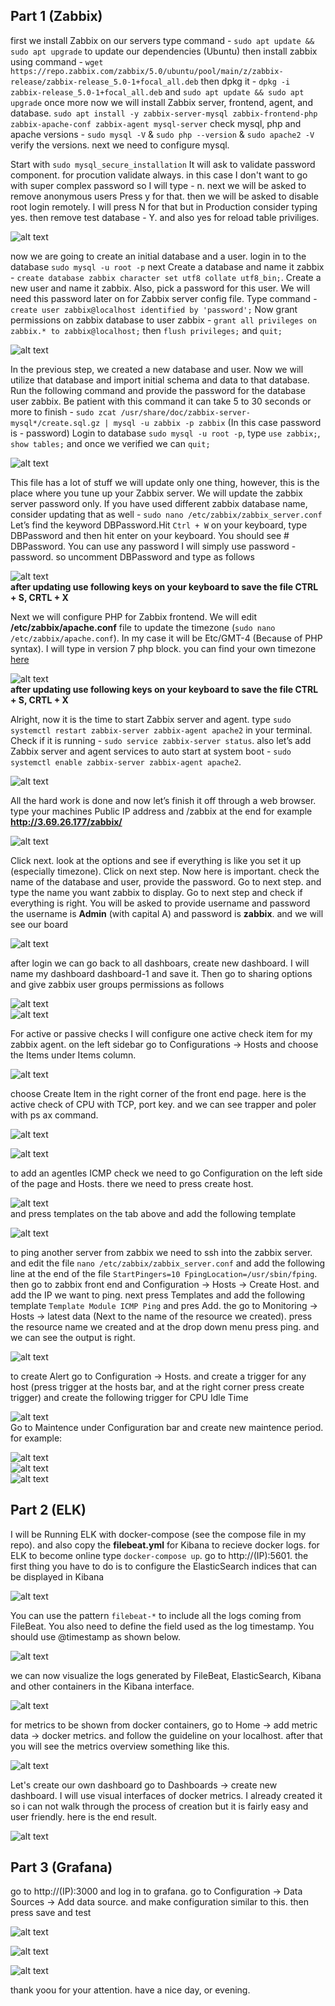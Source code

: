 ## Part 1 (Zabbix)  
first we install Zabbix on our servers type command - `sudo apt update && sudo apt upgrade` to update our dependencies (Ubuntu) then install zabbix using command -  `wget https://repo.zabbix.com/zabbix/5.0/ubuntu/pool/main/z/zabbix-release/zabbix-release_5.0-1+focal_all.deb` then dpkg it - `dpkg -i zabbix-release_5.0-1+focal_all.deb` and `sudo apt update && sudo apt upgrade` once more now we will install Zabbix server, frontend, agent, and database. `sudo apt install -y zabbix-server-mysql zabbix-frontend-php zabbix-apache-conf zabbix-agent mysql-server` check mysql, php and apache versions - `sudo mysql -V` & `sudo php --version` & `sudo apache2 -V` verify the versions. next we need to configure mysql.  

Start with `sudo mysql_secure_installation` It will ask to validate password component. for procution validate always. in this case I don't want to go with super complex password so I will type - n. next we will be asked to remove anonymous users Press y for that. then we will be asked to disable root login remotely. I will press N for that but in Production consider typing yes. then remove test database - Y. and also yes for reload table priviliges.  

![alt text](https://s3.eu-central-1.amazonaws.com/task7.boi.done.yea/Part1.PNG)  

now we are going to create an initial database and a user. login in to the database `sudo mysql -u root -p` next Create a database and name it zabbix - `create database zabbix character set utf8 collate utf8_bin;`. Create a new user and name it zabbix. Also, pick a password for this user. We will need this password later on for Zabbix server config file. Type command - `create user zabbix@localhost identified by 'password';` Now grant permissions on zabbix database to user zabbix - `grant all privileges on zabbix.* to zabbix@localhost;` then `flush privileges;` and `quit;`  

![alt text](https://s3.eu-central-1.amazonaws.com/task7.boi.done.yea/Part2.PNG)  

In the previous step, we created a new database and user. Now we will utilize that database and import initial schema and data to that database. Run the following command and provide the password for the database user zabbix. Be patient with this command it can take 5 to 30 seconds or more to finish - `sudo zcat /usr/share/doc/zabbix-server-mysql*/create.sql.gz | mysql -u zabbix -p zabbix` (In this case password is - password) Login to database `sudo mysql -u root -p`, type `use zabbix;`, `show tables;` and once we verified we can `quit;`  

![alt text](https://s3.eu-central-1.amazonaws.com/task7.boi.done.yea/Part3.PNG)  

This file has a lot of stuff we will update only one thing, however, this is the place where you tune up your Zabbix server. We will update the zabbix server password only. If you have used different zabbix database name, consider updating that as well -  `sudo nano /etc/zabbix/zabbix_server.conf` Let’s find the keyword DBPassword.Hit `Ctrl + W` on your keyboard, type DBPassword and then hit enter on your keyboard. You should see # DBPassword. You can use any password I will simply use password - password. so uncomment DBPassword and type as follows  

![alt text](https://s3.eu-central-1.amazonaws.com/task7.boi.done.yea/Part4.PNG)  
__after updating use following keys on your keyboard to save the file CTRL + S, CRTL + X__  

Next we will configure PHP for Zabbix frontend. We will edit __/etc/zabbix/apache.conf__ file to update the timezone (`sudo nano  /etc/zabbix/apache.conf`). In my case it will be Etc/GMT-4 (Because of PHP syntax). I will type in version 7 php block. you can find your own timezone [here](https://www.php.net/manual/en/timezones.php)   

![alt text](https://s3.eu-central-1.amazonaws.com/task7.boi.done.yea/Part5.PNG)  
__after updating use following keys on your keyboard to save the file CTRL + S, CRTL + X__  

Alright, now it is the time to start Zabbix server and agent. type `sudo systemctl restart zabbix-server zabbix-agent apache2` in your terminal. Check if it is running - `sudo service zabbix-server status`. also let’s add Zabbix server and agent services to auto start at system boot - `sudo systemctl enable zabbix-server zabbix-agent apache2`.  

![alt text](https://s3.eu-central-1.amazonaws.com/task7.boi.done.yea/Part6.PNG)  

All the hard work is done and now let’s finish it off through a web browser. type your machines Public IP address and /zabbix at the end for example __http://3.69.26.177/zabbix/__  

![alt text](https://s3.eu-central-1.amazonaws.com/task7.boi.done.yea/Part7.PNG)  

Click next. look at the options and see if everything is like you set it up (especially timezone). Click on next step. Now here is important. check the name of the database and user, provide the password. Go to next step. and type the name you want zabbix to display. Go to next step and check if everything is right. You will be asked to provide username and password the username is __Admin__ (with capital A) and password is __zabbix__. and we will see our board  

![alt text](https://s3.eu-central-1.amazonaws.com/task7.boi.done.yea/Part9.PNG)

after login we can go back to all dashboars, create new dashboard. I will name my dashboard dashboard-1 and save it. Then go to sharing options and give zabbix user groups permissions as follows  

![alt text](https://s3.eu-central-1.amazonaws.com/task7.boi.done.yea/Part10.PNG)  
![alt text](https://s3.eu-central-1.amazonaws.com/task7.boi.done.yea/Part29.PNG)

For active or passive checks I will configure one active check item for my zabbix agent. on the left sidebar go to Configurations -> Hosts and choose the Items under Items column.  

![alt text](https://s3.eu-central-1.amazonaws.com/task7.boi.done.yea/Part11.PNG)  

choose Create Item in the right corner of the front end page. here is the active check of CPU with TCP, port key. and we can see trapper and poler with ps ax command.

![alt text](https://s3.eu-central-1.amazonaws.com/task7.boi.done.yea/Part12.PNG)  

![alt text](https://s3.eu-central-1.amazonaws.com/task7.boi.done.yea/Part13.PNG)  

to add an agentles ICMP check we need to go Configuration on the left side of the page and Hosts. there we need to press create host.  

![alt text](https://s3.eu-central-1.amazonaws.com/task7.boi.done.yea/Part14.PNG)  
and press templates on the tab above and add the following template  

![alt text](https://s3.eu-central-1.amazonaws.com/task7.boi.done.yea/Part15.PNG)  

to ping another server from zabbix we need to ssh into the zabbix server. and edit the file `nano /etc/zabbix/zabbix_server.conf` and add the following line at the end of the file `StartPingers=10 FpingLocation=/usr/sbin/fping`. then go to zabbix front end and Configuration -> Hosts -> Create Host. and add the IP we want to ping. next press Templates and add the following template `Template Module ICMP Ping` and pres Add. the go to Monitoring -> Hosts -> latest data (Next to the name of the resource we created). press the resource name we created and at the drop down menu press ping. and we can see the output is right.

![alt text](https://s3.eu-central-1.amazonaws.com/task7.boi.done.yea/Part16.PNG)  

to create Alert go to Configuration -> Hosts. and create a trigger for any host (press trigger at the hosts bar, and at the right corner press create trigger) and create the following trigger for CPU Idle Time  

![alt text](https://s3.eu-central-1.amazonaws.com/task7.boi.done.yea/Part17.PNG)  
Go to Maintence under Configuration bar and create new maintence period. for example:  

![alt text](https://s3.eu-central-1.amazonaws.com/task7.boi.done.yea/Part18.PNG)  
![alt text](https://s3.eu-central-1.amazonaws.com/task7.boi.done.yea/Part19.PNG)  
![alt text](https://s3.eu-central-1.amazonaws.com/task7.boi.done.yea/Part20.PNG)  

## Part 2 (ELK)

I will be Running ELK with docker-compose (see the compose file in my repo). and also copy the __filebeat.yml__ for Kibana to recieve docker logs. for ELK to become online type `docker-compose up`. go to http://(IP):5601. the first thing you have to do is to configure the ElasticSearch indices that can be displayed in Kibana  

![alt text](https://s3.eu-central-1.amazonaws.com/task7.boi.done.yea/Part21.PNG)  

You can use the pattern `filebeat-*` to include all the logs coming from FileBeat. You also need to define the field used as the log timestamp. You should use @timestamp as shown below.  

![alt text](https://s3.eu-central-1.amazonaws.com/task7.boi.done.yea/Part22.PNG)  

we can now visualize the logs generated by FileBeat, ElasticSearch, Kibana and other containers in the Kibana interface.  

![alt text](https://s3.eu-central-1.amazonaws.com/task7.boi.done.yea/Part23.PNG)  

for metrics to be shown from docker containers, go to Home -> add metric data -> docker metrics. and follow the guideline on your localhost. after that you will see the metrics overview something like this.  

![alt text](https://s3.eu-central-1.amazonaws.com/task7.boi.done.yea/Part24.PNG)  

Let's create our own dashboard go to Dashboards -> create new dashboard. I will use visual interfaces of docker metrics. I already created it so i can not walk through the process of creation but it is fairly easy and user friendly. here is the end result.  

![alt text](https://s3.eu-central-1.amazonaws.com/task7.boi.done.yea/Part25.PNG)  

## Part 3 (Grafana)

go to http://(IP):3000 and log in to grafana. go to Configuration -> Data Sources -> Add data source. and make configuration similar to this. then press save and test  

![alt text](https://s3.eu-central-1.amazonaws.com/task7.boi.done.yea/Part26.PNG)  

![alt text](https://s3.eu-central-1.amazonaws.com/task7.boi.done.yea/Part27.PNG)   

![alt text](https://s3.eu-central-1.amazonaws.com/task7.boi.done.yea/Part28.PNG)  

thank yoou for your attention. have a nice day, or evening.
